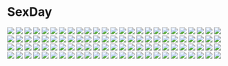 # SexDay
![](https://konachan.com/image/87e3a43ab65f8c926d09a353fce8c91b/Konachan.com%20-%20231758%20aircraft%20aliasing%20blush%20brown_eyes%20clouds%20drink%20food%20gray_eyes%20gray_hair%20group%20long_hair%20maid%20panties%20pizza%20ribbons%20signed%20twintails%20underwear%20water.jpg)
![](https://konachan.com/image/42ef47bfb4c843576e8bffc9cb21283a/Konachan.com%20-%2091879%20blue_eyes%20blue_hair%20boots%20clouds%20edogawakid%20hatsune_miku%20long_hair%20school_uniform%20sky%20twintails%20vocaloid%20water.jpg)
![](https://konachan.com/image/7ca2b4d1d68b4a97e6b4745281f2e44a/Konachan.com%20-%2096768%20blue_eyes%20braids%20breasts%20dress%20izayoi_sakuya%20maid%20nipples%20thighhighs%20touhou%20uncensored%20yoshi_tama.jpg)
![](https://konachan.com/image/7c417d5370918b415cebe5ef8b21755d/Konachan.com%20-%20112616%205_nenme_no_houkago%20black_hair%20blue_eyes%20kantoku%20long_hair%20miyaguchi_hiromi%20original%20scan%20sunset%20thighhighs.jpg)
![](https://konachan.com/image/441068c4a2ee3bd12309657acd756a91/Konachan.com%20-%20215765%20blue_eyes%20bou_nin%20long_hair%20original%20white_hair.jpg)
![](https://konachan.com/jpeg/35c0f028f6d42e37b9f41308264e1e1a/Konachan.com%20-%20300937%20animal_ears%20anus%20cropped%20nude%20pussy%20raphtalia%20rizuto%20spread_pussy%20tail%20tate_no_yuusha_no_nariagari%20uncensored.jpg)
![](https://konachan.com/image/1fc163b301f9ca131890e8676dede25d/Konachan.com%20-%2062913%20izumi_tsubasu%20mashiroiro_symphony%20sena_airi.jpg)
![](https://konachan.com/image/1e3fcb1370a3fb4adb84dfa345f2b538/Konachan.com%20-%20226359%202girls%20bed%20breasts%20long_hair%20navel%20nipples%20no_bra%20panties%20red_eyes%20rukitsura%20shoujo_ai%20topless%20touhou%20underwear%20white_hair%20wink%20yellow_eyes.jpg)
![](https://konachan.com/image/e956f703f54d16e055cba2d234ed5913/Konachan.com%20-%2089456%20hatsune_miku%20vocaloid.jpg)
![](https://konachan.com/image/04516eaf4cc62f651f92df80cd58fc13/Konachan.com%20-%20278645%20blush%20breasts%20cleavage%20dress%20gray_hair%20original%20red_eyes%20sanbasou%20short_hair%20signed%20valentine.jpg)
![](https://konachan.com/image/55b353c5a52eb06cf13ed2ac24e2a9b7/Konachan.com%20-%2095766%20blonde_hair%20boots%20bryanth%20cake%20charlotte_%28mahou_shoujo_madoka_magica%29%20food%20gun%20jpeg_artifacts%20mahou_shoujo_madoka_magica%20thighhighs%20tomoe_mami%20weapon.jpg)
![](https://konachan.com/image/a716577e2a8a83d5f7def0f7b4ff077f/Konachan.com%20-%20210628%20blue_eyes%20dress%20flowers%20green_hair%20magic%20original%20shino_%28shinderera%29%20wings.jpg)
![](https://konachan.com/image/617573ccfa2a7d8a922115ae52d91b2d/Konachan.com%20-%20196064%20cape%20clouds%20dragon%20grass%20hat%20jpeg_artifacts%20landscape%20mogumo%20original%20scenic%20staff%20sword%20weapon%20witch_hat.jpg)
![](https://konachan.com/image/6fcad4be9103c39d15693623f0b59910/Konachan.com%20-%20153509%20clouds%20elbow_gloves%20gloves%20original%20rery_rr23%20robot%20sky%20wedding_attire.jpg)
![](https://konachan.com/image/f1e21a0dd1a04d26bc9d0194fb02e092/Konachan.com%20-%2055135%20calendar%20panties%20pink_hair%20tagme%20underwear.jpg)
![](https://konachan.com/image/7ce8f4af38d35f6b4694446726e7ce3a/Konachan.com%20-%20277870%20animal_ears%20aqua_eyes%20brown_hair%20dark_skin%20headdress%20horns%20kawaguchi_%28mojacome%29%20original%20short_hair%20white.jpg)
![](https://konachan.com/jpeg/dec888476d78c1f6de4f124e265718a7/Konachan.com%20-%20117470%20game_cg%20kotoharu_kanon%20lunaris_filia%20mikagami_mamizu%20whirlpool.jpg)
![](https://konachan.com/image/66930dcc536b9f291645e9c7b7650057/Konachan.com%20-%20198768%20all_male%20armor%20black_hair%20cape%20joseph_lee%20male%20original%20pixiv_fantasia%20red_eyes%20short_hair%20sword%20weapon.jpg)
![](https://konachan.com/jpeg/02318df3eaf3a943f4602afec8cee608/Konachan.com%20-%20220677%202girls%20blue_eyes%20blue_hair%20cosplay%20crossover%20gochuumon_wa_usagi_desu_ka%3F%20headdress%20kafuu_chino%20maid%20natsu_megumi%20red_eyes%20red_hair%20shikniful.jpg)
![](https://konachan.com/jpeg/8f5a4f4b4caf8ccfad9f7ff3f269c7e3/Konachan.com%20-%20304577%20breasts%20censored%20fate_grand_order%20fate_%28series%29%20green_hair%20long_hair%20morizono_shiki%20navel%20nipples%20nude%20pussy%20spread_legs%20water%20yellow_eyes.jpg)
![](https://konachan.com/image/9e193eacdfce02073f1cb9b1dbb5b3a0/Konachan.com%20-%2015317%20full_moon_wo_sagashite.jpg)
![](https://konachan.com/image/0d75cade81081632239bc678c774343f/Konachan.com%20-%2031815%20blonde_hair%20blue_eyes%20blush%20censored%20cum%20favorite%20game_cg%20handjob%20kokonoka%20minahase_karin%20penis%20pussy%20pussy_juice%20spread_legs%20spread_pussy.jpg)
![](https://konachan.com/image/2c9198d44bae59fbc5ed47e5bf9a37a5/Konachan.com%20-%2077896%20angel_beats%21%20feathers%20hanehane_kiro%20tachibana_kanade%20water%20wings.jpg)
![](https://konachan.com/image/2f3d3194c353994a29da19dc16d3398d/Konachan.com%20-%20274424%202girls%20aqua_eyes%20blush%20bow%20bra%20braids%20breast_hold%20breasts%20brown_hair%20choker%20cleavage%20dress%20gradient%20gray_hair%20long_hair%20ponytail%20ribbons%20underwear.jpg)
![](https://konachan.com/image/2a8dab851737262991c1ba7f7c48da35/Konachan.com%20-%20219497%20ayase_eri%20blonde_hair%20blue_eyes%20choker%20ishigami_kazui%20long_hair%20love_live%21_school_idol_project%20ponytail%20white%20wristwear.jpg)
![](https://konachan.com/image/49a44db53df75cffed77d1e2007218d4/Konachan.com%20-%20150914%202girls%20animal_ears%20black_hair%20blonde_hair%20catgirl%20fang%20long_hair%20ojitcha%20original%20scarf%20school_uniform%20tail%20thighhighs%20watermark.jpg)
![](https://konachan.com/image/8cc2ec331e342f9d41573fd7d43f4e75/Konachan.com%20-%2025089%20bunnygirl%20christmas%20hat%20santa_costume%20santa_hat%20suzumiya_haruhi%20suzumiya_haruhi_no_yuutsu%20white.jpeg)
![](https://konachan.com/image/32c6cb5eea90a77fef83b16074922c50/Konachan.com%20-%20267524%20bikini_top%20breasts%20cleavage%20close%20erect_nipples%20jpeg_artifacts%20original%20real_xxiii%20tan_lines.jpg)
![](https://konachan.com/image/b88eeec9ec74612413abb18c3eaa6105/Konachan.com%20-%2066880%20air_gear%20all_male%20male%20minami_itsuki%20wanijima_kaito.jpg)
![](https://konachan.com/jpeg/dbe27a7a3b5ebc1ae1e259b65df27dad/Konachan.com%20-%2087103%20black_hair%20blush%20brown_eyes%20close%20k-on%21%20long_hair%20nakano_azusa%20twintails%20white.jpg)
![](https://konachan.com/jpeg/dd0f1bddd246c09b8953683f9e2654d4/Konachan.com%20-%20222801%20aqua_eyes%20bikini%20blonde_hair%20breasts%20long_hair%20nipples%20panty_pull%20signed%20swimsuit%20the-sinner%20third-party_edit%20topless%20undressing%20white.jpg)
![](https://konachan.com/jpeg/ae76bcd1c0dbd8732c4076c5afe8cfee/Konachan.com%20-%20186870%20anus%20blush%20breasts%20brown_hair%20game_cg%20garter_belt%20komori_kei%20long_hair%20nipples%20nopan%20pussy%20ricotta%20spread_legs%20stockings%20thighhighs%20topless%20uncensored.jpg)
![](https://konachan.com/image/b3f6804ff0007f6c04c2f38848233920/Konachan.com%20-%2094258%20kagamine_len%20kagamine_rin%20male%20vocaloid.jpg)
![](https://konachan.com/jpeg/a71290397bdb316e5c7cfc7185dcf246/Konachan.com%20-%20232640%20blonde_hair%20blue_eyes%20bodysuit%20breasts%20cleavage%20elbow_gloves%20gloves%20long_hair%20navel%20princess_daisy%20princess_peach%20rosalina%20skintight%20super_mario.jpg)
![](https://konachan.com/jpeg/ea3fd620efea669d6afce324778da671/Konachan.com%20-%20283193%20blonde_hair%20boots%20breasts%20cait%20dark_magician_girl%20gradient%20green_eyes%20headdress%20long_hair%20magic%20nipples%20nude%20wand%20wristwear%20yu-gi-oh.jpg)
![](https://konachan.com/image/45b909601646077fd558d294572a18a3/Konachan.com%20-%20279027%20aqua_eyes%20ass%20blue_hair%20fate_grand_order%20fate_%28series%29%20flowers%20hirai_yuzuki%20long_hair%20meltryllis.jpg)
![](https://konachan.com/image/61cc42f46e0e1e3d1fb1443156efdc23/Konachan.com%20-%20176550%20asasaka_meguri%20blonde_hair%20blue_eyes%20blush%20hulotte%20ikegami_akane%20imouto_no_okage_de_mote_sugite_yabai%20long_hair%20school_uniform%20wink.jpg)
![](https://konachan.com/image/4dd70f126356d059cc2e0e1d53a21224/Konachan.com%20-%20228180%20barefoot%20bed%20blush%20book%20breasts%20cleavage%20dress%20emilia_%28re%3Azero%29%20petals%20purple_eyes%20re%3Azero_kara_hajimeru_isekai_seikatsu%20white_hair%20yin..jpg)
![](https://konachan.com/jpeg/7c31178a95e2f3ffc045f230dcc28773/Konachan.com%20-%20291061%20bed%20bikini%20blue_eyes%20blush%20breasts%20censored%20fate_%28series%29%20garter%20long_hair%20navel%20nipples%20penis%20purple_hair%20pussy%20sex%20short_hair%20swimsuit%20twintails.jpg)
![](https://konachan.com/image/a34dd700e31e430f7a88deec32c4d0cd/Konachan.com%20-%2061218%20black_hair%20blue_eyes%20bra%20breasts%20cleavage%20el_cazador_de_la_bruja%20jody_hayward%20long_hair%20necklace%20open_shirt%20panties%20pantyhose%20saipaco%20skirt%20underwear.jpg)
![](https://konachan.com/image/f70e9b51c2015a234bdaaaf8b7deaf33/Konachan.com%20-%20287302%20anthropomorphism%20ass%20blush%20bra%20fang%20flat_chest%20horns%20kantai_collection%20long_hair%20panties%20ponytail%20purple_hair%20tsushima_%28kancolle%29%20underwear%20wings.jpg)
![](https://konachan.com/jpeg/fb6edb4eacac7e9dd578d8b953e533e4/Konachan.com%20-%20172096%20arishima_alice%20black_hair%20bra%20cura%20game_cg%20loli%20lose%20monobeno%20nipples%20panties%20short_hair%20underwear.jpg)
![](https://konachan.com/jpeg/afcd47d5319babeab5dacdeb7da72f07/Konachan.com%20-%20260703%20black_hair%20blush%20breasts%20close%20cropped%20purple_eyes%20shameimaru_aya%20shinoba%20short_hair%20skirt%20touhou%20waifu2x%20wings.jpg)
![](https://konachan.com/image/62d11fe3184711f208b7bbb3e83e4507/Konachan.com%20-%20136188%20idolmaster%20kikuchi_makoto%20shijou_takane%20taku1122.jpg)
![](https://konachan.com/jpeg/031773b47e130889dee47314bfdbc6c1/Konachan.com%20-%2057227%20kisaragi_mifuyu%20moekibara_fumitake%20tayutama.jpg)
![](https://konachan.com/image/363d3c635fcc15d79124c68d646c341c/Konachan.com%20-%2030959%20ayanami_rei%20bikini%20blonde_hair%20blue_eyes%20blue_hair%20neon_genesis_evangelion%20red_eyes%20soryu_asuka_langley%20swimsuit%20white.jpg)
![](https://konachan.com/image/8db25681a87b487c31eda1fd05f7eec6/Konachan.com%20-%2015068%20miyasu_risa%20tagme.jpg)
![](https://konachan.com/image/329f8225043fbf5d94d4ea494f7c68fd/Konachan.com%20-%2095779%20akitotika%20amagami%20nakata_sae.jpg)
![](https://konachan.com/image/e50b0ec41ef6ebf1a46b4187e222e17b/Konachan.com%20-%20128226%20erica_hartmann%20hanna-justina_marseille%20shimada_fumikane%20strike_witches.jpg)
![](https://konachan.com/image/699fcae589b564a87b53557c75352438/Konachan.com%20-%20211843%20animal%20bird%20blue_hair%20breasts%20headband%20love_live%21_school_idol_project%20minami_kotori%20nude%20onsen%20sonoda_umi%20towel%20ushas%20water%20yellow_eyes.jpg)
![](https://konachan.com/jpeg/a57d6131425eea488407511759e33737/Konachan.com%20-%20221016%202girls%20black_hair%20close%20cropped%20dress%20flowers_%28game%29%20green_eyes%20green_hair%20innocent_grey%20scan%20shoujo_ai%20sugina_miki%20takasaki_chidori%20yaegaki_erika.jpg)
![](https://konachan.com/image/d06220711f5336ae12d65c426c63b27a/Konachan.com%20-%20218309%20animal%20bed%20boya%20flowers%20nobody%20original%20teddy_bear%20white.jpg)
![](https://konachan.com/image/3a304ccec6825ce13d736b5b526b3258/Konachan.com%20-%20158400%20barefoot%20blue_hair%20bubbles%20deep-sea_girl_%28vocaloid%29%20dress%20hatsune_miku%20underwater%20vocaloid%20water.jpg)
![](https://konachan.com/jpeg/3b274654b446c506d27aed7a607b1050/Konachan.com%20-%2019476%20renkin_san-kyuu_magical_pokaan%20uma%20vector.jpg)
![](https://konachan.com/image/6ba69f5ec26180e21f80ac953ac4a21a/Konachan.com%20-%20202893%20blush%20bra%20breasts%20cum%20lass%20long_hair%20nipples%20open_shirt%20panties%20panty_pull%20pink_hair%20pussy%20school_uniform%20thighhighs%20underwear%20youta%20yuuki_suzuran.jpg)
![](https://konachan.com/image/33d5c410cde48a6cbc4cfc0317b7494c/Konachan.com%20-%2057067%20tagme.jpg)
![](https://konachan.com/image/ef8f2911d5d9077abbb9c537e713921c/Konachan.com%20-%20183582%20blue_eyes%20blue_hair%20furude_rika%20higurashi_no_naku_koro_ni.jpg)
![](https://konachan.com/jpeg/55dbde9d72d3cc924c293c5732b18fbc/Konachan.com%20-%20245520%20animal%20aqua_hair%20bow%20fish%20food%20fruit%20gray_hair%20group%20kneehighs%20long_hair%20mask%20onmyouji%20pierorabu%20pink_eyes%20red_eyes%20ribbons%20skirt%20watermark%20wristwear.jpg)
![](https://konachan.com/image/cb103d0fa23b67e5af49f85a74c0387b/Konachan.com%20-%20104848%20group%20gumi%20hatsune_miku%20hiyama_kiyoteru%20kaai_yuki%20kagamine_len%20kagamine_rin%20kaito%20kamui_gakupo%20male%20megurine_luka%20meiko%20miki_%28vocaloid%29%20space%20vocaloid.jpg)
![](https://konachan.com/image/dd81f714f760f8f854923237a0c592bf/Konachan.com%20-%2014614%20autumn%20bicycle%20neon_genesis_evangelion%20soryu_asuka_langley.jpg)
![](https://konachan.com/image/faac2b577b5357114fbc8891925cc515/Konachan.com%20-%20120571%20clouds%20hatsune_miku%20scarf%20tokumu_kyuu%20twintails%20umbrella%20vocaloid.jpg)
![](https://konachan.com/image/a1cdab9d17bebf017fa7ed08abd4911a/Konachan.com%20-%20152117%20blonde_hair%20blush%20bow%20christmas%20daidou_%28demitasse%29%20green_eyes%20kagamine_len%20kagamine_rin%20male%20short_hair%20snow%20vocaloid%20wink.jpg)
![](https://konachan.com/image/40da87aeb9fc66599d1362ee3d4e92c7/Konachan.com%20-%2017172%20artoria_pendragon_%28all%29%20fate_%28series%29%20fate_stay_night%20saber.jpg)
![](https://konachan.com/image/7f58e67308e1dc8697d765e66163abb8/Konachan.com%20-%20166143%20black_hair%20blue_eyes%20cherry_blossoms%20clouds%20dress%20flowers%20ifnil%20original%20petals%20ribbons%20short_hair%20summer%20summer_dress%20tree%20water.jpg)
![](https://konachan.com/image/98b2c03ba531b6caafa73d45703daadc/Konachan.com%20-%20185918%20baseson%20brown_hair%20koihime_eiyuutan%20logo%20long_hair%20pantyhose%20ponytail%20purple_eyes%20school_uniform%20skirt%20tagme_%28artist%29%20tagme_%28character%29%20tie%20watermark.jpg)
![](https://konachan.com/image/9fae13e0f576421a47d8e7acd7e70fd4/Konachan.com%20-%20156246%20ass%20kuro_suto_sukii%20letty_whiterock%20thighhighs%20touhou.jpg)
![](https://konachan.com/image/68bba3586c8eab4a867b9081bc4513b1/Konachan.com%20-%2036070%20tagme.jpg)
![](https://konachan.com/image/e7628e8534699a2f00e44b7044504320/Konachan.com%20-%20122548%20ass_grab%20blonde_hair%20green_eyes%20hat%20loli%20moriya_suwako%20nakajou%20ribbons%20short_hair%20touhou.jpg)
![](https://konachan.com/image/03be6b8b3595b8539b97b3eecbd9c1bb/Konachan.com%20-%20176643%20black_hair%20blue_eyes%20douyougen%20gloves%20kill_la_kill%20matoi_ryuuko%20school_uniform%20short_hair%20signed%20skirt%20sword%20weapon.jpg)
![](https://konachan.com/image/8a363d9ba3b8d933c1b0363412df786f/Konachan.com%20-%20206911%207th_dragon_2020%20aqua_eyes%20aqua_hair%20dress%20flowers%20hatsune_miku%20headphones%20long_hair%20phino_%28jinko0094%29%20thighhighs%20twintails%20vocaloid%20water%20white.jpg)
![](https://konachan.com/image/9540e10120183ce290e84a293de427b3/Konachan.com%20-%20183992%20asahina_hiyori%20kagerou_project%20monochrome%20tonari_%28z7x8c9%29%20train.jpg)
![](https://konachan.com/image/831203c343cff2e18605cd394fce2e3c/Konachan.com%20-%2099922%20belle%20dress%20fue%20katahane%20short_hair.jpg)
![](https://konachan.com/image/69ebb8247356c7c8ca2d6f04c0aa8061/Konachan.com%20-%20227498%20clouds%20furai%20kimi_no_na_wa%20male%20miyamizu_mitsuha%20sky%20stars%20tachibana_taki.jpg)
![](https://konachan.com/image/d6f8d2e9c3cedae06c84ef721a8a9f8d/Konachan.com%20-%20170974%20breasts%20choker%20cleavage%20halloween%20long_hair%20nanaroba_hana%20navel%20original%20purple_eyes%20purple_hair%20skirt%20stockings%20thighhighs%20wand%20wink.jpg)
![](https://konachan.com/image/644c484fefb7b3f15608dd15c119934b/Konachan.com%20-%20192758%20aqua_eyes%20aqua_hair%20elbow_gloves%20gloves%20hatsune_miku%20long_hair%20oki_%28koi0koi%29%20skirt%20tie%20twintails%20vocaloid%20zettai_ryouiki.jpg)
![](https://konachan.com/jpeg/8e74e41058ce8d35cfce709493462523/Konachan.com%20-%20265730%202girls%20animal%20bandaid%20bow%20catgirl%20flowers%20food%20fruit%20garter%20gloves%20gun%20hoodie%20ipod%20kneehighs%20original%20rabbit%20rednian%20scarf%20shorts%20skirt%20tail%20weapon.jpg)
![](https://konachan.com/image/6eb83f9d8383ae6baaa4f37734b3de5d/Konachan.com%20-%20197741%20braids%20breasts%20brown_eyes%20brown_hair%20cleavage%20grass%20japanese_clothes%20kikivi%20kimono%20long_hair%20original%20water.jpg)
![](https://konachan.com/image/b39a848afb17c5121d84674a38f68098/Konachan.com%20-%20185344%20blue_eyes%20blue_hair%20flowers%20maayan%20original%20petals%20rose%20wedding_attire.jpg)
![](https://konachan.com/image/079cf1d8e41f5653fade949ea5b89155/Konachan.com%20-%20165022%20bed%20black_hair%20blonde_hair%20bow%20long_hair%20sleeping%20tagme_%28character%29%20tsukiyo_no_fromage%20twintails%20watermark.jpg)
![](https://konachan.com/image/8a7596bdc0316e6e3eedf4ac4183415d/Konachan.com%20-%2025007%20tagme.jpg)
![](https://konachan.com/image/ba875ac8f4c07b5bf155767f16985c08/Konachan.com%20-%20299194%20blush%20bra%20brown_eyes%20brown_hair%20eve_%28tos%29%20flowers%20long_hair%20navel%20panties%20rose%20see_through%20tower_of_saviors%20underwear%20zhaofeng_yinyue.jpg)
![](https://konachan.com/jpeg/d403ed79eba7c556b36c361edcf6cbaf/Konachan.com%20-%20102323%20blonde_hair%20kagamine_len%20kagamine_rin%20male%20sword%20vocaloid%20weapon.jpg)
![](https://konachan.com/image/1fa93517fc9252f4a11e4a940575a8fa/Konachan.com%20-%20305313%20bicolored_eyes%20braids%20cape%20dress%20gloves%20goth-loli%20headband%20jpeg_artifacts%20junpaku_karen%20lolita_fashion%20long_hair%20original%20white_hair.jpg)
![](https://konachan.com/jpeg/c00acdeb7ea0cce9a2ef5a8f8a2f289a/Konachan.com%20-%20159975%20breasts%20cleavage%20hatsune_miku%20pink_eyes%20project_diva%20rua_%28abcd29211%29%20sweet_devil_%28vocaloid%29%20tail%20vocaloid.jpg)
![](https://konachan.com/image/b475fbd13d3a246365dc13b0d7e10ec2/Konachan.com%20-%20120307%20blue_eyes%20blue_hair%20cat_smile%20doll%20gaketsu%20green_eyes%20hiiragi_kagami%20izumi_konata%20long_hair%20lucky_star%20purple_hair%20robot%20twintails.jpg)
![](https://konachan.com/image/ac8ad729e688de4bf964d674e5188d31/Konachan.com%20-%2044640%202girls%20bikini%20breasts%20cleavage%20gray%20idolmaster%20jpeg_artifacts%20miura_azusa%20navel%20otonashi_kotori%20swimsuit.jpg)
![](https://konachan.com/jpeg/6690ffa6f2bb7beb9f660d393d3ed751/Konachan.com%20-%20128553%20bed%20black_hair%20game_cg%20ichinose_yua%20long_hair%20makita_maki%20nipples%20panties%20pussy_juice%20school_uniform%20shinigami_no_testament%20underwear%20wet.jpg)
![](https://konachan.com/image/92c8eec6600cdc96374303f2e79646ed/Konachan.com%20-%20151629%20animal_ears%20blonde_hair%20breasts%20catgirl%20cleavage%20erect_nipples%20hat%20honoka_%28moe-moeko%29%20jpeg_artifacts%20kirisame_marisa%20tail%20thighhighs%20touhou%20witch.jpg)
![](https://konachan.com/jpeg/bf919d0bdf6e50184705f91c22eb2c92/Konachan.com%20-%20300723%20ameyame%20blush%20bow%20breasts%20brown_hair%20cleavage%20condom%20heart%20long_hair%20necklace%20original%20pink%20ribbons%20suit%20valentine.jpg)
![](https://konachan.com/jpeg/8f5f8e535c555d52af82972f658b0bb3/Konachan.com%20-%20297256%20blush%20granblue_fantasy%20japanese_clothes%20long_hair%20navel%20red_eyes%20skirt%20tagme_%28artist%29%20tears%20twintails%20vikala_%28granblue_fantasy%29%20white_hair.jpg)
![](https://konachan.com/image/45213f61af75c309b6d8c773f75f9f1c/Konachan.com%20-%20135383%20beach%20clouds%20landscape%20nobody%20original%20scenic%20sky%20tagme_%28artist%29%20water.jpg)
![](https://konachan.com/image/f0622757e1438782b2f398220e2e1885/Konachan.com%20-%2072896%20blue_eyes%20blue_hair%20brown_eyes%20brown_hair%20gloves%20hat%20kaito%20male%20meiko%20short_hair%20vocaloid.jpg)
![](https://konachan.com/jpeg/305f32b13cea20b6df11de86bf1a127c/Konachan.com%20-%20187267%20glycan%20hatsune_miku%20long_hair%20school_uniform%20twintails%20vocaloid.jpg)
![](https://konachan.com/image/39ef80a6deed5a7f1a91ff78d95ed3aa/Konachan.com%20-%2010761%20calendar%20primitive_link%20purple_software%20valentine.jpg)
![](https://konachan.com/jpeg/6f976bee0bc5544729eb701951ac8a83/Konachan.com%20-%2069930%203d%20ayanami_rei%20blue%20blue_hair%20bodysuit%20ikedan%20neon_genesis_evangelion%20red_eyes%20short_hair%20skintight.jpg)
![](https://konachan.com/image/3f7685c54af4e623ad299c9468de2c6f/Konachan.com%20-%2047285%20blush%20breasts%20cleavage%20kazami_mizuho%20long_hair%20onegai_teacher%20panties%20purple_eyes%20red_hair%20underwear%20yoshizane_akihiro.jpg)
![](https://konachan.com/image/e5123f5a5b0ebf4625ac71df38d2b12e/Konachan.com%20-%20302593%20anthropomorphism%20azur_lane%20breasts%20chinese_clothes%20chinese_dress%20cleavage%20garter_belt%20illustrious_%28azur_lane%29%20kaze_no_gyouja%20purple_eyes%20purple_hair.jpg)
![](https://konachan.com/jpeg/fb299a622059108147b9c837d3b86345/Konachan.com%20-%20199003%20akaza_chacha%20amato_yuuka%20amaya_haruko%20kushiya_inaho%20maken-ki%21%20minaya_uruchi%20nijou_aki%20rokujou_minori%20satou_kimi%20shinatsu_azuki%20takaki_furan%20underwear.jpg)
![](https://konachan.com/image/9593b4ea50009592fccf6b1f0e45b856/Konachan.com%20-%2011731%20bloomers%20bra%20breast_grab%20gym_uniform%20logo%20minori%20panties%20sakura_no_sakukoro%20underwear.jpg)
![](https://konachan.com/image/50d7e5ffdb89a11e93d23eeb507c735b/Konachan.com%20-%20109573%20blue_hair%20garyljq%20hat%20remilia_scarlet%20short_hair%20touhou%20vampire%20wings%20yellow_eyes.jpg)
